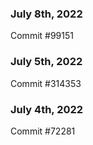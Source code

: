 ### July 8th, 2022

Commit #99151

### July 5th, 2022

Commit #314353


### July 4th, 2022

Commit #72281
